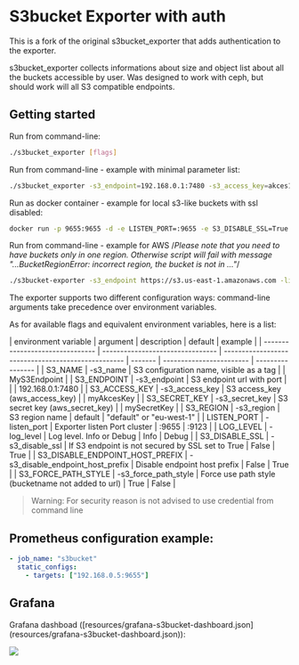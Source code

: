 # S3bucket Exporter with auth

This is a fork of the original s3bucket_exporter that adds authentication to the exporter.

s3bucket_exporter collects informations about size and object list about all the buckets accessible by user. Was designed to work with ceph, but should work will all S3 compatible endpoints.

## Getting started

Run from command-line:

```sh
./s3bucket_exporter [flags]
```

Run from command-line - example with minimal parameter list:

```sh
./s3bucket_exporter -s3_endpoint=192.168.0.1:7480 -s3_access_key=akces123 -s3_secret_key=secret123 -s3_name=MyS3Endpoint
```

Run as docker container - example for local s3-like buckets with ssl disabled:

```sh
docker run -p 9655:9655 -d -e LISTEN_PORT=:9655 -e S3_DISABLE_SSL=True -e S3_ENDPOINT=192.168.0.1:7480 -e S3_ACCESS_KEY=akces123 -e S3_SECRET_KEY=secret123 -e S3_NAME=MyS3Endpoint docker.io/molu8bits/s3bucket_exporter:0.3
```

Run from command-line - example for AWS
/_Please note that you need to have buckets only in one region. Otherwise script will fail with message "...BucketRegionError: incorrect region, the bucket is not in ..."_/

```sh
./s3bucket-exporter -s3_endpoint https://s3.us-east-1.amazonaws.com -listen_port :9655 -s3_access_key ABCD12345678 -s3_secret_key mySecretKey -s3_name=My2S3Endpoint --s3_region=us-east-1 --s3_force_path_style=false --s3_disable_endpoint_host_prefix=true
```

The exporter supports two different configuration ways: command-line arguments take precedence over environment variables.

As for available flags and equivalent environment variables, here is a list:

| environment variable            | argument                         | description                                        | default | example                  |
| ------------------------------- | -------------------------------- | -------------------------------------------------- | ------- | ------------------------ | ---------------- |
| S3_NAME                         | -s3_name                         | S3 configuration name, visible as a tag            |         | MyS3Endpoint             |
| S3_ENDPOINT                     | -s3_endpoint                     | S3 endpoint url with port                          |         |                          | 192.168.0.1:7480 |
| S3_ACCESS_KEY                   | -s3_access_key                   | S3 access_key (aws_access_key)                     |         | myAkcesKey               |
| S3_SECRET_KEY                   | -s3_secret_key                   | S3 secret key (aws_secret_key)                     |         | mySecretKey              |
| S3_REGION                       | -s3_region                       | S3 region name                                     | default | "default" or "eu-west-1" |
| LISTEN_PORT                     | -listen_port                     | Exporter listen Port cluster                       | :9655   | :9123                    |
| LOG_LEVEL                       | -log_level                       | Log level. Info or Debug                           | Info    | Debug                    |
| S3_DISABLE_SSL                  | -s3_disable_ssl                  | If S3 endpoint is not secured by SSL set to True   | False   | True                     |
| S3_DISABLE_ENDPOINT_HOST_PREFIX | -s3_disable_endpoint_host_prefix | Disable endpoint host prefix                       | False   | True                     |
| S3_FORCE_PATH_STYLE             | -s3_force_path_style             | Force use path style (bucketname not added to url) | True    | False                    |

> Warning: For security reason is not advised to use credential from command line

## Prometheus configuration example:

```yaml
- job_name: "s3bucket"
  static_configs:
    - targets: ["192.168.0.5:9655"]
```

## Grafana

Grafana dashboad ([resources/grafana-s3bucket-dashboard.json] (resources/grafana-s3bucket-dashboard.json)):

![](images/grafana-s3bucket-dashboard.png)
